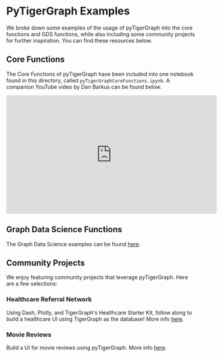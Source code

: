 # PyTigerGraph Examples
We broke down some examples of the usage of pyTigerGraph into the core functions and GDS functions, while also including some community projects for further inspiration. You can find these resources below.

## Core Functions
The Core Functions of pyTigerGraph have been included into one notebook found in this directory, called `pyTigerGraphCoreFunctions.ipynb`. A companion YouTube video by Dan Barkus can be found below.

<iframe width="560" height="315" src="https://www.youtube.com/embed/2BcC3C-qfX4" title="YouTube video player" frameborder="0" allow="accelerometer; autoplay; clipboard-write; encrypted-media; gyroscope; picture-in-picture" allowfullscreen></iframe>

## Graph Data Science Functions
The Graph Data Science examples can be found [here](https://docs.tigergraph.com/ml-workbench/current/tutorials/).

## Community Projects
We enjoy featuring community projects that leverage pyTigerGraph. Here are a few selections:

### Healthcare Referral Network
Using Dash, Plotly, and TigerGraph's Healthcare Starter Kit, follow along to build a healthcare UI using TigerGraph as the database! More info [here](https://tigergraph-devlabs.github.io/tg-dash-class/examples/#healthcare-referrals).

### Movie Reviews
Build a UI for movie reviews using pyTigerGraph. More info [here](https://tigergraph-devlabs.github.io/tg-dash-class/examples/#movie-reviews-starter-kit).